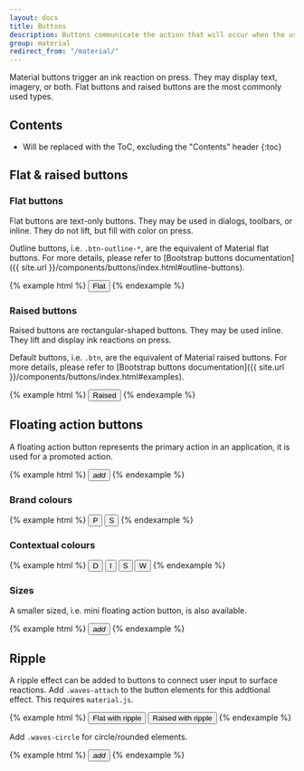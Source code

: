 ```yaml
---
layout: docs
title: Buttons
description: Buttons communicate the action that will occur when the user touches them.
group: material
redirect_from: "/material/"
---
```


Material buttons trigger an ink reaction on press. They may display text, imagery, or both. Flat buttons and raised buttons are the most commonly used types.

## Contents

* Will be replaced with the ToC, excluding the "Contents" header
{:toc}

## Flat & raised buttons

### Flat buttons

Flat buttons are text-only buttons. They may be used in dialogs, toolbars, or inline. They do not lift, but fill with color on press.

Outline buttons, i.e. `.btn-outline-*`, are the equivalent of Material flat buttons. For more details, please refer to [Bootstrap buttons documentation]({{ site.url }}/components/buttons/index.html#outline-buttons).

{% example html %}
<button type="button" class="btn btn-outline">Flat</button>
{% endexample %}

### Raised buttons

Raised buttons are rectangular-shaped buttons. They may be used inline. They lift and display ink reactions on press.

Default buttons, i.e. `.btn`, are the equivalent of Material raised buttons. For more details, please refer to [Bootstrap buttons documentation]({{ site.url }}/components/buttons/index.html#examples).

{% example html %}
<button type="button" class="btn">Raised</button>
{% endexample %}

## Floating action buttons

A floating action button represents the primary action in an application, it is used for a promoted action.

{% example html %}
<button type="button" class="btn btn-float"><i class="material-icons">add</i></button>
{% endexample %}

### Brand colours

{% example html %}
<button type="button" class="btn btn-float btn-primary">P</button>
<button type="button" class="btn btn-float btn-secondary">S</button>
{% endexample %}

### Contextual colours

{% example html %}
<button type="button" class="btn btn-float btn-danger">D</button>
<button type="button" class="btn btn-float btn-info">I</button>
<button type="button" class="btn btn-float btn-success">S</button>
<button type="button" class="btn btn-float btn-warning">W</button>
{% endexample %}

### Sizes

A smaller sized, i.e. mini floating action button, is also available.

{% example html %}
<button type="button" class="btn btn-float btn-sm"><i class="material-icons">add</i></button>
{% endexample %}

## Ripple

A ripple effect can be added to buttons to connect user input to surface reactions. Add `.waves-attach` to the button elements for this addtional effect. This requires `material.js`.

{% example html %}
<button type="button" class="btn btn-outline waves-attach">Flat with ripple</button>
<button type="button" class="btn waves-attach">Raised with ripple</button>
{% endexample %}

Add `.waves-circle` for circle/rounded elements.

{% example html %}
<button type="button" class="btn btn-float waves-attach waves-circle"><i class="material-icons">add</i></button>
{% endexample %}
